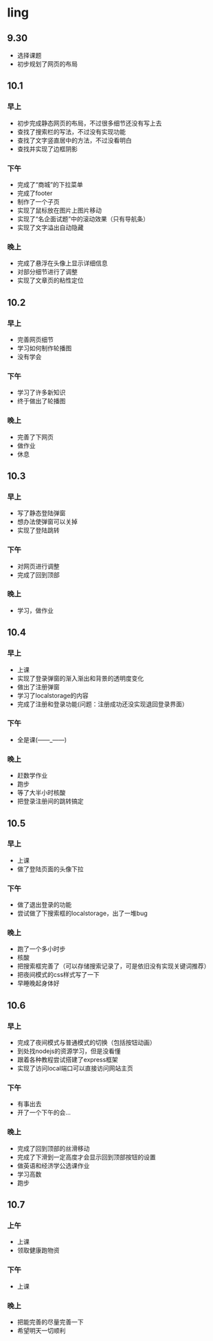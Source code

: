 # ling
## 9.30
* 选择课题
* 初步规划了网页的布局
## 10.1
### 早上
* 初步完成静态网页的布局，不过很多细节还没有写上去
* 查找了搜索栏的写法，不过没有实现功能
* 查找了文字竖直居中的方法，不过没看明白
* 查找并实现了边框阴影
### 下午
* 完成了“商城”的下拉菜单
* 完成了footer
* 制作了一个子页
* 实现了鼠标放在图片上图片移动
* 实现了“名企面试题”中的滚动效果（只有导航条）
* 实现了文字溢出自动隐藏
### 晚上
* 完成了悬浮在头像上显示详细信息
* 对部分细节进行了调整
* 实现了文章页的粘性定位
## 10.2
### 早上
* 完善网页细节
* 学习如何制作轮播图
* 没有学会
### 下午
* 学习了许多新知识
* 终于做出了轮播图
### 晚上
* 完善了下网页
* 做作业
* 休息
## 10.3
### 早上
* 写了静态登陆弹窗
* 想办法使弹窗可以关掉
* 实现了登陆跳转
### 下午
* 对网页进行调整
* 完成了回到顶部
### 晚上
* 学习，做作业
## 10.4
### 早上
* 上课
* 实现了登录弹窗的渐入渐出和背景的透明度变化
* 做出了注册弹窗
* 学习了localstorage的内容
* 完成了注册和登录功能(问题：注册成功还没实现退回登录界面）
### 下午
* 全是课(——_——)
### 晚上
* 赶数学作业
* 跑步
* 等了大半小时核酸
* 把登录注册间的跳转搞定
## 10.5
### 早上
* 上课
* 做了登陆页面的头像下拉
### 下午
* 做了退出登录的功能
* 尝试做了下搜索框的localstorage，出了一堆bug
### 晚上
* 跑了一个多小时步
* 核酸
* 把搜索框完善了（可以存储搜索记录了，可是依旧没有实现关键词推荐）
* 把夜间模式的css样式写了一下
* 早睡晚起身体好
## 10.6
### 早上
* 完成了夜间模式与普通模式的切换（包括按钮动画）
* 到处找nodejs的资源学习，但是没看懂
* 跟着各种教程尝试搭建了express框架
* 实现了访问local端口可以直接访问网站主页
### 下午
* 有事出去
* 开了一个下午的会...
### 晚上
* 完成了回到顶部的丝滑移动
* 完成了下滑到一定高度才会显示回到顶部按钮的设置
* 做英语和经济学公选课作业
* 学习高数
* 跑步
## 10.7
### 上午
* 上课
* 领取健康跑物资
### 下午
* 上课
### 晚上
* 把能完善的尽量完善一下
* 希望明天一切顺利
